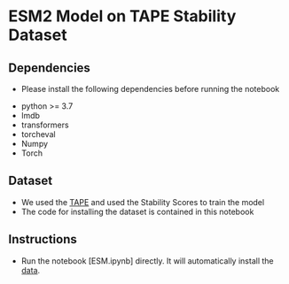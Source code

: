 # ESM2 Model on TAPE Stability Dataset


## Dependencies
- Please install the following dependencies before running the notebook

* python >= 3.7
* lmdb
* transformers
* torcheval
* Numpy
* Torch



## Dataset

- We used the [TAPE](https://github.com/songlab-cal/tape) and used the Stability Scores to train the model
- The code for installing the dataset is contained in this notebook


## Instructions

- Run the notebook [ESM.ipynb] directly. It will automatically install the [data](https://github.com/songlab-cal/tape).